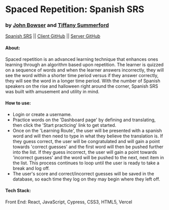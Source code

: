 # Spaced Repetition: Spanish SRS
### by [John Bowser](https://github.com/jgbowser) and [Tiffany Summerford](https://github.com/breakfastatiffs)   
[Spanish SRS](https://language-spaced-repetition.vercel.app/register) ||
[Client GitHub](https://github.com/thinkful-ei-quail/SR-Client-johnb-tiff) ||
[Server GitHub](https://github.com/thinkful-ei-quail/SR-API-johnb-tiff)  
 
#### About:  
Spaced repetition is an advanced learning technique that enhances ones learning through an algorithm based upon repetition. The learner is quizzed on a sequence of words and when the learner answers incorrectly, they will see the word within a shorter time period versus if they answer correctly, they will see the word in a longer time period. With the number of Spanish speakers on the rise and halloween right around the corner, Spanish SRS was built with amusement and utility in mind.  

#### How to use:  
- Login or create a username. 
- Practice words on the 'Dashboard page' by defining and translating, then click the 'Start practicing' link to get started.  
- Once on the 'Learning Route', the user will be presented with a spanish word and will then need to type in what they believe the translation is. If they guess correct, the user will be congratulated and will gain a point towards 'correct guesses' and the first word will then be pushed further into the list. If they guess incorrect, the user will gain a point towards 'incorrect guesses' and the word will be pushed to the next, next item in the list. This process continues to loop until the user is ready to take a break and log off.  
- The user's score and correct/incorrect guesses will be saved in the database, so each time they log on they may begin where they left off.

#### Tech Stack:  
Front End: React, JavaScript, Cypress, CSS3, HTML5, Vercel
